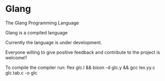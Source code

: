 # Glang
The Glang Programming Language

Glang is a compiled language

Currently the language is under development.

Everyone willing to give positive feedback and contribute to the project is welcome!!

To compile the compiler run: 
flex glc.l && bison -d glc.y && gcc lex.yy.c glc.tab.c -o glc
